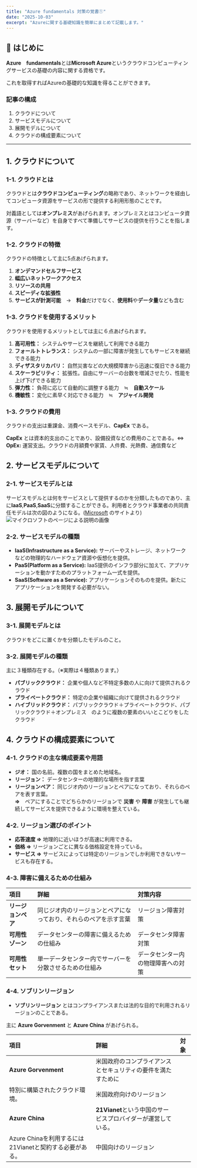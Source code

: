 ```yaml
---
title: "Azure fundamentals 対策の覚書①"
date: "2025-10-03"
excerpt: "Azureに関する基礎知識を簡単にまとめて記載します。"
---
```


## 🚀 はじめに

**Azure　fundamentals**とは**Microsoft Azure**というクラウドコンピューティングサービスの基礎の内容に関する資格です。

これを取得すればAzureの基礎的な知識を得ることができます。

### 記事の構成
1. クラウドについて
2. サービスモデルについて
3. 展開モデルについて
4. クラウドの構成要素について


---

## 1. クラウドについて

### 1-1. クラウドとは

クラウドとは**クラウドコンピューティング**の略称であり、ネットワークを経由してコンピュータ資源をサービスの形で提供する利用形態のことです。

対義語としては**オンプレミス**があげられます。オンプレミスとはコンピュータ資源（サーバーなど）を自身ですべて準備してサービスの提供を行うことを指します。

### 1-2. クラウドの特徴

クラウドの特徴として主に5点あげられます。
1. **オンデマンドセルフサービス**
2. **幅広いネットワークアクセス**
3. **リソースの共用**
4. **スピーディな拡張性**
5. **サービスが計測可能**　→　**料金**だけでなく、**使用料**や**データ量**なども含む

### 1-3. クラウドを使用するメリット

クラウドを使用するメリットとしては主に６点あげられます。
1. **高可用性：**
システムやサービスを継続して利用できる能力
2. **フォールトトレランス：**
システムの一部に障害が発生してもサービスを継続できる能力
3. **ディザスタリカバリ：**
自然災害などの大規模障害から迅速に復旧できる能力
4. **スケーラビリティ：**
拡張性。自由にサーバーの台数を増減させたり、性能を上げ下げできる能力
5. **弾力性：**
負荷に応じて自動的に調整する能力　≒　**自動スケール**
6. **機敏性：**
変化に素早く対応できる能力　≒　**アジャイル開発**

### 1-3. クラウドの費用

クラウドの支出は重課金、消費ベースモデル、**CapEx** である。

**CapEx** とは資本的支出のことであり、設備投資などの費用のことである。⇔ **OpEx:** 運営支出。クラウドの月額費や家賃、人件費、光熱費、通信費など

## 2. サービスモデルについて

### 2-1. サービスモデルとは
サービスモデルとは何をサービスとして提供するのかを分類したものであり、主に**IaaS**,**PaaS**,**SaaS**に分類することができる。利用者とクラウド事業者の共同責任モデルは次の図のようになる。([Microsoft](https://learn.microsoft.com/en-us/training/modules/describe-cloud-service-types/3-describe-platform-service) のサイトより)
![マイクロソフトのページによる説明の画像](/共同責任モデル.png)

### 2-2. サービスモデルの種類
*   **IaaS(Infrastructure as a Service):** サーバーやストレージ、ネットワークなどの物理的なハードウェア資源や仮想化を提供。
*   **PaaS(Platform as a Service):** IaaS提供のインフラ部分に加えて、アプリケーションを動かすためのプラットフォーム一式を提供。
*   **SaaS(Software as a Service):** アプリケーションそのものを提供。新たにアプリケーションを開発する必要がない。


## 3. 展開モデルについて

### 3-1. 展開モデルとは
クラウドをどこに置くかを分類したモデルのこと。

### 3-2. 展開モデルの種類
主に３種類存在する。（※実際は４種類あります。）

*   **パブリッククラウド：** 企業や個人など不特定多数の人に向けて提供されるクラウド
*   **プライベートクラウド：** 特定の企業や組織に向けて提供されるクラウド
*   **ハイブリッドクラウド：** パブリッククラウド＋プライベートクラウド、パブリッククラウド＋オンプレミス　のように複数の要素のいいとこどりをしたクラウド

## 4. クラウドの構成要素について

### 4-1. クラウドの主な構成要素や用語
*   **ジオ：** 国の名前。複数の国をまとめた地域名。
*   **リージョン：** データセンターの地理的な場所を指す言葉
*   **リージョンペア：** 同じジオ内のリージョンとペアになっており、それらのペアを表す言葉。  
**⇒**　ペアにすることでどちらかのリージョンで **災害** や **障害** が発生しても継続してサービスを提供できるように環境を整えている。

### 4-2. リージョン選びのポイント
*   **応答速度 ⇒** 地理的に近いほうが高速に利用できる。
*   **価格 ⇒** リージョンごとに異なる価格設定を持っている。
*   **サービス ⇒** サービスによっては特定のリージョンでしか利用できないサービスも存在する。

### 4-3. 障害に備えるための仕組み
| 項目 | 詳細 | 対策内容 |
| :--- | :--- | :--- |
| **リージョンペア** | 同じジオ内のリージョンとペアになっており、それらのペアを示す言葉 | リージョン障害対策 |
| **可用性ゾーン** | データセンターの障害に備えるための仕組み | データセンタ障害対策 |
| **可用性セット** | 単一データセンター内でサーバーを分散させるための仕組み | データセンター内の物理障害への対策 |

### 4-4. ソブリンリージョン
*   **ソブリンリージョン** とはコンプライアンスまたは法的な目的で利用されるリージョンのことである。  

主に **Azure Gorvenment** と **Azure China** があげられる。

| 項目 | 詳細 | 対象 |
| :--- | :--- | :--- |
| **Azure Gorvenment** | 米国政府のコンプライアンスとセキュリティの要件を満たすために  
特別に構築されたクラウド環境。 | 米国政府向けのリージョン |
| **Azure China** | **21Vianet**という中国のサービスプロバイダーが運営している。  
Azure Chinaを利用するには21Vianetと契約する必要がある。 | 中国向けのリージョン |

